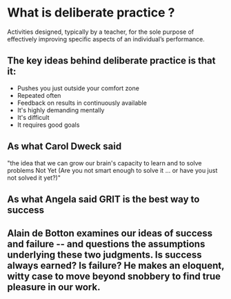 # What is deliberate practice ?
Activities designed, typically by a teacher, for the sole purpose of effectively improving specific aspects of an individual’s performance.

## The key ideas behind deliberate practice is that it:
- Pushes you just outside your comfort zone
- Repeated often
- Feedback on results in continuously available
- It's highly demanding mentally
- It's difficult
- It requires good goals

## As what Carol Dweck said
"the idea that we can grow our brain's capacity to learn and to solve problems
Not Yet (Are you not smart enough to solve it … or have you just not solved it yet?)"

## As what Angela said GRIT is the best way to success

## Alain de Botton  examines our ideas of success and failure -- and questions the assumptions underlying these two judgments. Is success always earned? Is failure? He makes an eloquent, witty case to move beyond snobbery to find true pleasure in our work.
